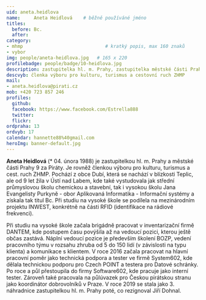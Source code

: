 ```yaml
---
uid: aneta.heidlova
name:     Aneta Heidlová  	# běžně používáné jméno
titles:
  before: Bc.
  after:
category:   
- mhmp       	        			# kratký popis, max 160 znaků
- vybor
img: people/aneta-heidlova.jpg   # 165 x 220
profilebadge: people/badge/10-heidlova.jpg
description: zastupitelka hl. m. Prahy, zastupitelka městské části Praha 9<br/> zastupitelka s gescemi kultura a informatika     	# kratký popis, max 160 znaků
descvyb: členka výboru pro kulturu, turismus a cestovní ruch ZHMP
mail:
- aneta.heidlova@pirati.cz
mob: +420 723 857 246		 
profiles:
  github:       
  facebook: https://www.facebook.com/Estrella888 
  twitter: 		  
  flickr:		  
ordpraha: 13
ordvyb: 17
calendar: hannette88%40gmail.com
heroImg: banner-default.jpg  
---
```


**Aneta Heidlová** (* 04. února 1988) je zastupitelkou hl. m. Prahy a městské části Prahy 9 za Piráty. Je rovněž členkou výboru pro kulturu, turismus a cest. ruch ZHMP. Pochází z obce Dubí, která se nachází v blízkosti Teplic, ale od 9 let žila v Ústí nad Labem, kde také vystudovala jak střední průmyslovou školu chemickou a stavební, tak i vysokou školu Jana Evangelisty Purkyně - obor Aplikovaná Informatika - Informační systémy a získala tak titul Bc. Při studiu na vysoké škole se podílela na mezinárodním projektu INWEST, konkrétně na části RFID (identifikace na rádiové frekvenci).

Při studiu na vysoké škole začala brigádně pracovat v inventarizační firmě DANTEM, kde postupem času povýšila až na vedoucí pozici, kterou ještě občas zastává. Náplní vedoucí pozice je především školení BOZP, vedení pracovního týmu v rozsahu zhruba od 5 do 150 lidí (v závislosti na typu klienta) a komunikace s klientem. V roce 2016 začala pracovat na hlavní pracovní poměr jako technická podpora a tester ve firmě System602, kde dělala technickou podporu pro Czech POINT a testera pro Datové schránky. Po roce a půl přestoupila do firmy Software602, kde pracuje jako interní tester. Zároveň také pracovala na půlúvazek pro Českou pirátskou stranu jako koordinátor dobrovolníků v Praze. V roce 2019 se stala jako 3. náhradnice zastupitelkou hl. m. Prahy poté, co rezignoval Jiří Dohnal. 
